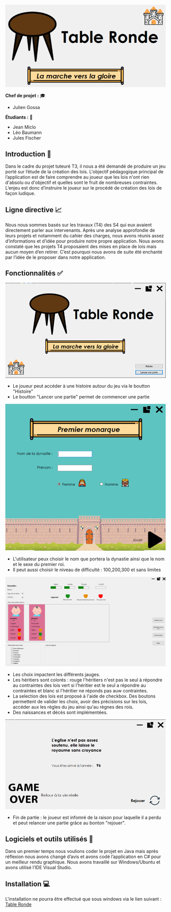 ![Logo](./Images/cover.png)

**Chef de projet :** :mortar_board:
* Julien Gossa

**Étudiants :** :school_satchel:
* Jean Miclo
* Léo Baumann
* Jules Fischer

## Introduction :notebook_with_decorative_cover:

Dans le cadre du projet tuteuré T3, il nous a été demandé de produire un jeu porté sur l’étude de la création des lois. L'objectif pédagogique principal de l’application est de faire comprendre au joueur que les lois n'ont rien d'absolu ou d'objectif et quelles sont le fruit de nombreuses contraintes. L’enjeu est donc d’instruire le joueur sur le procédé de création des lois de façon ludique.

## Ligne directive :chart_with_upwards_trend:

Nous nous sommes basés sur les travaux (T4) des S4 qui eux avaient directement parler aux intervenants. Après une analyse approfondie de leurs projets et notamment du cahier des charges, nous avons réunis assez d’informations et d’idée pour produire notre propre application.
Nous avons constaté que les projets T4 proposaient des mises en place de lois mais aucun moyen d’en retirer. C’est pourquoi nous avons de suite été enchanté par l’idée de le proposer dans notre application.

## Fonctionnalités :white_check_mark:

![Logo](./Images/screen_debut.PNG)

* Le joueur peut accéder à une histoire autour du jeu via le boutton "Histoire"
* Le boutton "Lancer une partie" permet de commencer une partie

![Logo](./Images/sreen_dinasty.PNG )

* L'utilisateur peux choisir le nom que portera la dynastie ainsi que le nom et le sexe du premier roi.
* Il peut aussi choisir le niveau de difficulté : 100,200,300 et sans limites

![Logo](./Images/screen_jeu.png)

* Les choix impactent les différents jauges.
* Les héritiers sont colorés : rouge l'héritiers n'est pas le seul à répondre au contraintes des lois vert si l'héritier est le seul a répondre au contraintes et blanc si l'héritier ne réponds pas auw contraintes.
* La selection des lois est proposé à l'aide de checkbox. Des boutons permettent de valider les choix, avoir des précisions sur les lois, accéder aux les règles du jeu ainsi qu'au règnes des rois.
* Des naissances et décès sont implémentées.

![Logo](./Images/screen_fin.PNG)

* Fin de partie : le joueur est infomré de la raison pour laquelle il a perdu et peut relancer une partie grâce au bonton "rejouer".

## Logiciels et outils utilisés :wrench:

Dans un premier temps nous voulions coder le projet en Java mais après réflexion nous avons changé d’avis et avons codé l’application en C# pour un meilleur rendu graphique. Nous avons travaillé sur Windows/Ubuntu et avons utilisé l’IDE Visual Studio.

## Installation :computer:

L'installation ne pourra être effectué que sous windows via le lien suivant : [Table Ronde](https://git.unistra.fr/t432_ecr19_t3_b/tableronde)
